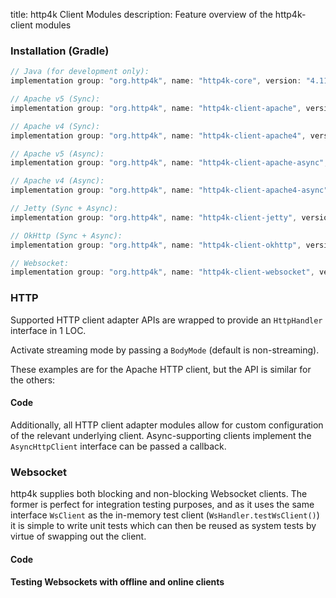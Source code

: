 title: http4k Client Modules
description: Feature overview of the http4k-client modules

### Installation (Gradle)

```groovy
// Java (for development only):
implementation group: "org.http4k", name: "http4k-core", version: "4.11.0.1"

// Apache v5 (Sync): 
implementation group: "org.http4k", name: "http4k-client-apache", version: "4.11.0.1"

// Apache v4 (Sync): 
implementation group: "org.http4k", name: "http4k-client-apache4", version: "4.11.0.1"

// Apache v5 (Async): 
implementation group: "org.http4k", name: "http4k-client-apache-async", version: "4.11.0.1"

// Apache v4 (Async): 
implementation group: "org.http4k", name: "http4k-client-apache4-async", version: "4.11.0.1"

// Jetty (Sync + Async): 
implementation group: "org.http4k", name: "http4k-client-jetty", version: "4.11.0.1"

// OkHttp (Sync + Async): 
implementation group: "org.http4k", name: "http4k-client-okhttp", version: "4.11.0.1"

// Websocket: 
implementation group: "org.http4k", name: "http4k-client-websocket", version: "4.11.0.1"
```

### HTTP
Supported HTTP client adapter APIs are wrapped to provide an `HttpHandler` interface in 1 LOC.

Activate streaming mode by passing a `BodyMode` (default is non-streaming).

These examples are for the Apache HTTP client, but the API is similar for the others:

#### Code [<img class="octocat"/>](https://github.com/http4k/http4k/blob/master/src/docs/guide/reference/clients/example_http.kt)

<script src="https://gist-it.appspot.com/https://github.com/http4k/http4k/blob/master/src/docs/guide/reference/clients/example_http.kt"></script>

Additionally, all HTTP client adapter modules allow for custom configuration of the relevant underlying client. Async-supporting clients implement the `AsyncHttpClient` interface can be passed a callback.

### Websocket
http4k supplies both blocking and non-blocking Websocket clients. The former is perfect for integration testing purposes, and as it uses the same interface `WsClient` as the in-memory test client (`WsHandler.testWsClient()`) it is simple to write unit tests which can then be reused as system tests by virtue of swapping out the client.

#### Code [<img class="octocat"/>](https://github.com/http4k/http4k/blob/master/src/docs/guide/reference/clients/example_websocket.kt)

<script src="https://gist-it.appspot.com/https://github.com/http4k/http4k/blob/master/src/docs/guide/reference/clients/example_websocket.kt"></script>

#### Testing Websockets with offline and online clients [<img class="octocat"/>](https://github.com/http4k/http4k/blob/master/src/docs/guide/reference/clients/TestingWebsockets.kt)

<script src="https://gist-it.appspot.com/https://github.com/http4k/http4k/blob/master/src/docs/guide/reference/clients/TestingWebsockets.kt"></script>

